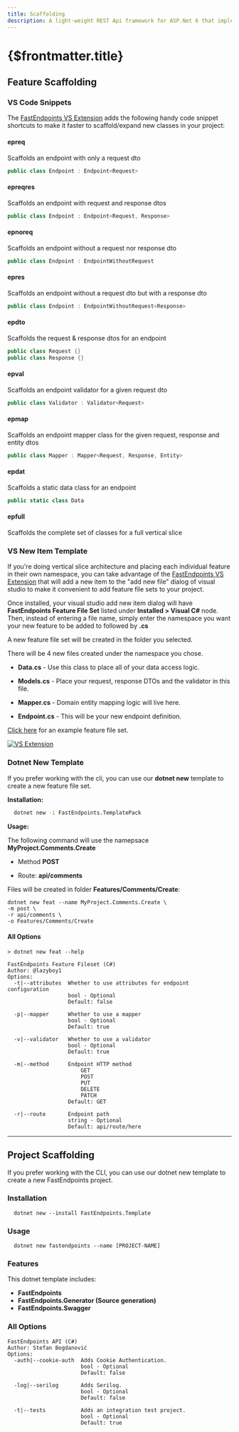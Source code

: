 ```yaml
---
title: Scaffolding
description: A light-weight REST Api framework for ASP.Net 6 that implements REPR (Request-Endpoint-Response) Pattern.
---
```


# {$frontmatter.title}

## Feature Scaffolding

### VS Code Snippets
The [FastEndpoints VS Extension](https://marketplace.visualstudio.com/items?itemName=dj-nitehawk.FastEndpoints) adds the following handy code snippet shortcuts to make it faster to scaffold/expand new classes in your project:

#### **epreq** 
Scaffolds an endpoint with only a request dto
```cs
public class Endpoint : Endpoint<Request>
```
#### **epreqres**
Scaffolds an endpoint with request and response dtos
```cs
public class Endpoint : Endpoint<Request, Response>
```
#### **epnoreq** 
Scaffolds an endpoint without a request nor response dto
```cs
public class Endpoint : EndpointWithoutRequest
```
#### **epres** 
Scaffolds an endpoint without a request dto but with a response dto
```cs
public class Endpoint : EndpointWithoutRequest<Response>
```
#### **epdto** 
Scaffolds the request & response dtos for an endpoint
```cs
public class Request {}
public class Response {}
```
#### **epval** 
Scaffolds an endpoint validator for a given request dto
```cs
public class Validator : Validator<Request>
```
#### **epmap**
 Scaffolds an endpoint mapper class for the given request, response and entity dtos
```cs
public class Mapper : Mapper<Request, Response, Entity>
```
#### **epdat** 
Scaffolds a static data class for an endpoint
```cs
public static class Data
```
#### **epfull**
 Scaffolds the complete set of classes for a full vertical slice

### VS New Item Template

If you're doing vertical slice architecture and placing each individual feature in their own namespace, you can take advantage of the [FastEndpoints VS Extension](https://marketplace.visualstudio.com/items?itemName=dj-nitehawk.FastEndpoints) that will add a new item to the "add new file" dialog of visual studio to make it convenient to add feature file sets to your project.

Once installed, your visual studio add new item dialog will have **FastEndpoints Feature File Set** listed under **Installed > Visual C#** node. Then, instead of entering a file name, simply enter the namespace you want your new feature to be added to followed by **.cs**

A new feature file set will be created in the folder you selected.

There will be 4 new files created under the namespace you chose.

- **Data.cs** - Use this class to place all of your data access logic.

- **Models.cs** - Place your request, response DTOs and the validator in this file.

- **Mapper.cs** - Domain entity mapping logic will live here.

- **Endpoint.cs** - This will be your new endpoint definition.

[Click here](https://github.com/dj-nitehawk/MiniDevTo/tree/main/Features/Author/Articles/SaveArticle) for an example feature file set.

<a href="/vslice.gif" target="_blank">
  <img src="/vslice.gif" alt="VS Extension" />
</a>

### Dotnet New Template

If you prefer working with the cli, you can use our **dotnet new** template to create a new feature file set.

**Installation:**

```sh |copy
  dotnet new -i FastEndpoints.TemplatePack
```

**Usage:**

The following command will use the namepsace **MyProject.Comments.Create**

- Method **POST**

- Route: **api/comments**

Files will be created in folder **Features/Comments/Create**:

```
dotnet new feat --name MyProject.Comments.Create \
-m post \
-r api/comments \
-o Features/Comments/Create
```

#### All Options

```
> dotnet new feat --help

FastEndpoints Feature Fileset (C#)
Author: @lazyboy1
Options:
  -t|--attributes  Whether to use attributes for endpoint configuration
                   bool - Optional
                   Default: false

  -p|--mapper      Whether to use a mapper
                   bool - Optional
                   Default: true

  -v|--validator   Whether to use a validator
                   bool - Optional
                   Default: true

  -m|--method      Endpoint HTTP method
                       GET
                       POST
                       PUT
                       DELETE
                       PATCH
                   Default: GET

  -r|--route       Endpoint path
                   string - Optional
                   Default: api/route/here
```

---

## Project Scaffolding

If you prefer working with the CLI, you can use our dotnet new template to create a new FastEndpoints project.

### Installation

```sh|copy
  dotnet new --install FastEndpoints.Template
```

### Usage

```sh|copy
  dotnet new fastendpoints --name [PROJECT-NAME]
```

### Features

This dotnet template includes:

- **FastEndpoints**
- **FastEndpoints.Generator (Source generation)**
- **FastEndpoints.Swagger**

### All Options

```
FastEndpoints API (C#)
Author: Stefan Bogdanović
Options:
  -auth|--cookie-auth  Adds Cookie Authentication.
                       bool - Optional
                       Default: false

  -log|--serilog       Adds Serilog.
                       bool - Optional
                       Default: false

  -t|--tests           Adds an integration test project.
                       bool - Optional
                       Default: true
```
